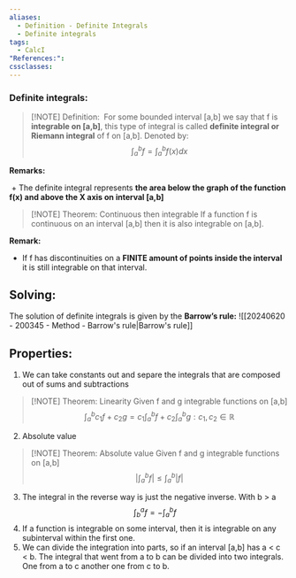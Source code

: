 ```yaml
---
aliases:
  - Definition - Definite Integrals
  - Definite integrals
tags:
  - CalcI
"References:": 
cssclasses:
---
```

### Definite integrals:

> [!NOTE] Definition: 
> For some bounded interval \[a,b] we say that f is **integrable on \[a,b]**, this type of integral is called **definite integral or Riemann integral** of f on \[a,b]. Denoted by: 
> $$
> \int^b_a f = \int_a^b f(x) dx
> $$


**Remarks:**

 + The definite integral represents **the area below the graph of the function f(x) and above the X axis on interval \[a,b]**
 
> [!NOTE] Theorem: Continuous then integrable
> If a function f is continuous on an interval [a,b] then it is also integrable on [a,b].

**Remark:**
+ If f has discontinuities on a **FINITE amount of points inside the interval** it is still integrable on that interval. 
## Solving: 
The solution of definite integrals is given by the **Barrow’s rule:**
![[20240620 - 200345 - Method - Barrow's rule|Barrow's rule]]
## Properties: 

1. We can take constants out and separe the integrals that are composed out of sums and subtractions
> [!NOTE] Theorem: Linearity 
> Given f and g integrable functions on [a,b]
> $$
> \int_a^b c_1 f + c_2 g = c_1 \int_a^b f + c_2 \int_a^b g: c_1, c_2 \in \mathbb R
> $$

2. Absolute value
> [!NOTE] Theorem: Absolute value
> Given f and g integrable functions on [a,b]
> $$
> |\int^b_a f| \leq \int^b_a |f|
> $$
> 

3. The integral in the reverse way is just the negative inverse. With b > a
$$
\int_b^a f = -\int_a^b f
$$
 4. If a function is integrable on some interval, then it is integrable on any subinterval within the first one.
 5. We can divide the integration into parts, so if an interval \[a,b] has a < c < b. The integral that went from a to b can be divided into two integrals. One from a to c another one from c to b. 

